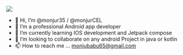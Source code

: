 ![](https://komarev.com/ghpvc/?username=monjur35)
- 👋 Hi, I’m @monjur35 / @monjurCEL
- 👀 I’m a professional Android app developer
- 🌱 I’m currently learning IOS development and Jetpack compose
- 💞️ I’m looking to collaborate on any android Project in java or kotlin
- 📫 How to reach me ... monjubabu65@gmail.com

<!---
monjur35/monjur35 is a ✨ special ✨ repository because its `README.md` (this file) appears on your GitHub profile.
You can click the Preview link to take a look at your changes.
--->
